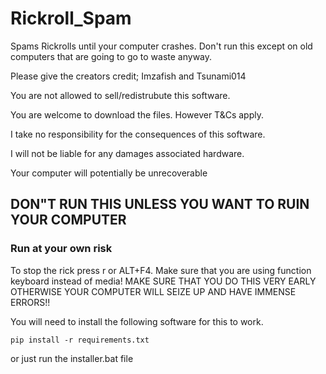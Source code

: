 # Rickroll_Spam

Spams Rickrolls until your computer crashes. Don't run this except on old computers that are going to go to waste anyway.

Please give the creators credit; Imzafish and Tsunami014

You are not allowed to sell/redistrubute this software.

You are welcome to download the files. However T&Cs apply.

I take no responsibility for the consequences of this software.

I will not be liable for any damages associated hardware.

Your computer will potentially be unrecoverable

## DON"T RUN THIS UNLESS YOU WANT TO RUIN YOUR COMPUTER

### Run at your own risk

To stop the rick press r or ALT+F4. Make sure that you are using function keyboard instead of media! MAKE SURE THAT YOU DO THIS VERY EARLY OTHERWISE YOUR COMPUTER WILL SEIZE UP AND HAVE IMMENSE ERRORS!!

You will need to install the following software for this to work.

`pip install -r requirements.txt`

or just run the installer.bat file
